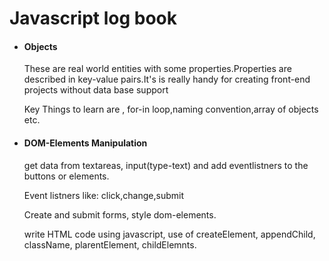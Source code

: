 # Javascript log book
<ul>
    <li>
        <h4>Objects</h4>
        <p>These are real world entities with some properties.Properties are described in key-value pairs.It's is really handy for creating front-end projects without data base support</p>
        <p>Key Things to learn are , for-in loop,naming convention,array of objects etc.</p>
    </li>
    <li>
        <h4>DOM-Elements Manipulation</h4>
        <p>get data from textareas, input(type-text) and add eventlistners to the buttons or elements.</p>
        <p>Event listners like: click,change,submit</p>
        <p>Create and submit forms, style dom-elements.</p>
        <p>write HTML code using javascript, use of createElement, appendChild, className, plarentElement, childElemnts.</p>
    </li>
</ul>
